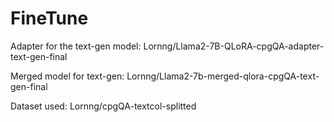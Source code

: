 # FineTune

Adapter for the text-gen model: Lornng/Llama2-7B-QLoRA-cpgQA-adapter-text-gen-final

Merged model for text-gen: Lornng/Llama2-7b-merged-qlora-cpgQA-text-gen-final

Dataset used: Lornng/cpgQA-textcol-splitted
